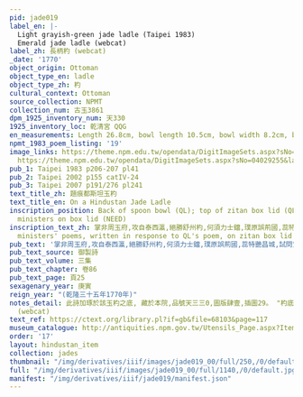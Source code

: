 ```yaml
---
pid: jade019
label_en: |-
  Light grayish-green jade ladle (Taipei 1983)
  Emerald jade ladle (webcat)
label_zh: 長柄杓 (webcat)
_date: '1770'
object_origin: Ottoman
object_type_en: ladle
object_type_zh: 杓
cultural_context: Ottoman
source_collection: NPMT
collection_num: 古玉3861
dpm_1925_inventory_num: 天330
1925_inventory_loc: 乾清宮 QQG
en_measurements: Length 26.8cm, bowl length 10.5cm, bowl width 8.2cm, bowl depth 4.8cm
npmt_1983_poem_listing: '19'
image_links: https://theme.npm.edu.tw/opendata/DigitImageSets.aspx?sNo=04029256&lang=2&Key=ottoman&pageNo=4
  https://theme.npm.edu.tw/opendata/DigitImageSets.aspx?sNo=04029255&lang=2&Key=ottoman&pageNo=4  https://theme.npm.edu.tw/opendata/DigitImageSets.aspx?sNo=04029254&lang=2&Key=ottoman&pageNo=5
pub_1: Taipei 1983 p206-207 pl41
pub_2: Taipei 2002 p155 catIV-24
pub_3: Taipei 2007 p191/276 pl241
text_title_zh: 題痕都斯坦玉杓
text_title_en: On a Hindustan Jade Ladle
inscription_position: Back of spoon bowl (QL); top of zitan box lid (QL); poetry by
  ministers on box lid (NEED)
inscription_text_zh: 掌非周玉府,攻自泰西瀛,絕勝舒州杓,何須力士鐺,璞原誤荊國,蕊特艷昌城,試問宜誰贈,應調傳說羹。 (QL) Need 6
  ministers' poems, written in response to QL's poem, on zitan box lid
pub_text: '掌非周玉府,攻自泰西瀛,絕勝舒州杓,何須力士鐺,璞原誤荊國,蕊特艷昌城,試問宜誰贈,應調傳說羹。 '
pub_text_source: 御製詩
pub_text_volume: 三集
pub_text_chapter: 卷86
pub_text_page: 頁25
sexagenary_year: 庚寅
reign_year: "(乾隆三十五年1770年)"
notes_detail: 此詩加琢於該玉杓之底, 藏於本院,品號天三三0,圖版肆壹,插圖29。 "杓底加琢乾隆三十五年（1770）御製詩四十字：掌非周玉府，攻自泰西瀛，絕勝舒州杓，何須力士鐺。璞原誤荊國，蕊特豔昌城，試問宜誰贈，應調傅說羹。並刻「乾隆庚寅春御題」七字及「比德」璽文一方。同一詩亦刻字泥金於宮中所配製之紫檀木盒的盒蓋上方，盒蓋周圍還加刻了六位大臣所唱和的詩篇。經核查《清高宗御製詩文全集》可知，該詩的詩題為「題痕都斯坦玉杓」，收錄於御製詩三集卷86頁25。"
  (webcat)
text_ref: https://ctext.org/library.pl?if=gb&file=68103&page=117
museum_catalogue: http://antiquities.npm.gov.tw/Utensils_Page.aspx?ItemId=54286
order: '17'
layout: hindustan_item
collection: jades
thumbnail: "/img/derivatives/iiif/images/jade019_00/full/250,/0/default.jpg"
full: "/img/derivatives/iiif/images/jade019_00/full/1140,/0/default.jpg"
manifest: "/img/derivatives/iiif/jade019/manifest.json"
---
```

